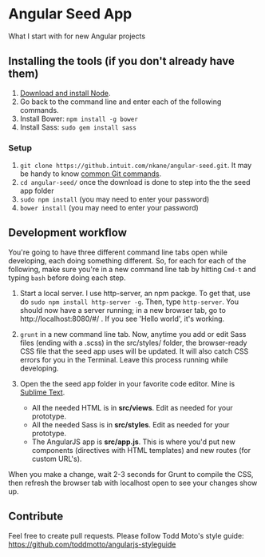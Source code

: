 Angular Seed App
========

What I start with for new Angular projects

## Installing the tools (if you don't already have them)

1. [Download and install Node](https://nodejs.org/). 
2. Go back to the command line and enter each of the following commands.
3. Install Bower: `npm install -g bower`
4. Install Sass: `sudo gem install sass`

### Setup

1. `git clone https://github.intuit.com/nkane/angular-seed.git`. It may be handy to know [common Git commands](http://rogerdudler.github.io/git-guide/).
2. `cd angular-seed/` once the download is done to step into the the seed app folder
3. `sudo npm install` (you may need to enter your password)
4. `bower install` (you may need to enter your password)

## Development workflow

You're going to have three different command line tabs open while developing, each doing something different. So, for each for each of the following, make sure you're in a new command line tab by hitting `Cmd-t` and typing `bash` before doing each step.

1. Start a local server. I use http-server, an npm packge. To get that, use do `sudo npm install http-server -g`. Then, type `http-server`. You should now have a server running; in a new browser tab, go to http://localhost:8080/#/ . If you see 'Hello world', it's working.

2. `grunt` in a new command line tab. Now, anytime you add or edit Sass files (ending with a .scss) in the src/styles/ folder, the browser-ready CSS file that the seed app uses will be updated. It will also catch CSS errors for you in the Terminal. Leave this process running while developing.

3. Open the the seed app folder in your favorite code editor. Mine is [Sublime Text](http://www.sublimetext.com/3).
	- All the needed HTML is in **src/views**. Edit as needed for your prototype.
	- All the needed Sass is in **src/styles**. Edit as needed for your prototype.
	- The AngularJS app is **src/app.js**. This is where you'd put new components (directives with HTML templates) and new routes (for custom URL's).

When you make a change, wait 2-3 seconds for Grunt to compile the CSS, then refresh the browser tab with localhost open to see your changes show up.

Contribute
--------------------
Feel free to create pull requests. Please follow Todd Moto's style guide: https://github.com/toddmotto/angularjs-styleguide